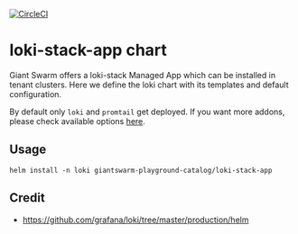 [![CircleCI](https://circleci.com/gh/giantswarm/loki-stack-app.svg?style=shield)](https://circleci.com/gh/giantswarm/loki-stack-app)

# loki-stack-app chart

Giant Swarm offers a loki-stack Managed App which can be installed in tenant clusters.
Here we define the loki chart with its templates and default configuration.

By default only `loki` and `promtail` get deployed. If you want more addons, please check available options [here](https://github.com/grafana/loki/tree/master/production/helm).

## Usage

```text
helm install -n loki giantswarm-playground-catalog/loki-stack-app
```

## Credit

* https://github.com/grafana/loki/tree/master/production/helm


